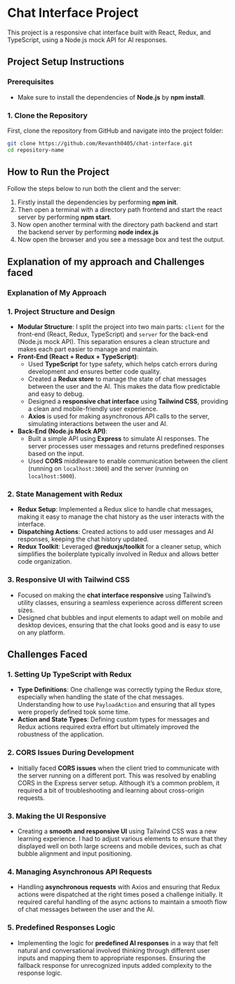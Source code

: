 # Chat Interface Project

This project is a responsive chat interface built with React, Redux, and TypeScript, using a Node.js mock API for AI responses.

## Project Setup Instructions

### Prerequisites
- Make sure to install the dependencies of **Node.js** by **npm install**.

### 1. Clone the Repository
   First, clone the repository from GitHub and navigate into the project folder:
   ```bash
   git clone https://github.com/Revanth0405/chat-interface.git
   cd repository-name
  ```
## How to Run the Project

Follow the steps below to run both the client and the server:
1. Firstly install the dependencies by performing **npm init**.
2. Then open a terminal with a directory path frontend and start the react server by performing **npm start**.
3. Now open another terminal with the directory path backend and start the backend server by performing **node index.js**
4. Now open the browser and you see a message box and test the output.

## Explanation of my approach and Challenges faced

### Explanation of My Approach

### 1. Project Structure and Design
   - **Modular Structure**: I split the project into two main parts: `client` for the front-end (React, Redux, TypeScript) and `server` for the back-end (Node.js mock API). This separation ensures a clean structure and makes each part easier to manage and maintain.
   - **Front-End (React + Redux + TypeScript)**: 
     - Used **TypeScript** for type safety, which helps catch errors during development and ensures better code quality.
     - Created a **Redux store** to manage the state of chat messages between the user and the AI. This makes the data flow predictable and easy to debug.
     - Designed a **responsive chat interface** using **Tailwind CSS**, providing a clean and mobile-friendly user experience.
     - **Axios** is used for making asynchronous API calls to the server, simulating interactions between the user and AI.
   - **Back-End (Node.js Mock API)**: 
     - Built a simple API using **Express** to simulate AI responses. The server processes user messages and returns predefined responses based on the input.
     - Used **CORS** middleware to enable communication between the client (running on `localhost:3000`) and the server (running on `localhost:5000`).

### 2. State Management with Redux
   - **Redux Setup**: Implemented a Redux slice to handle chat messages, making it easy to manage the chat history as the user interacts with the interface.
   - **Dispatching Actions**: Created actions to add user messages and AI responses, keeping the chat history updated.
   - **Redux Toolkit**: Leveraged **@reduxjs/toolkit** for a cleaner setup, which simplifies the boilerplate typically involved in Redux and allows better code organization.

### 3. Responsive UI with Tailwind CSS
   - Focused on making the **chat interface responsive** using Tailwind’s utility classes, ensuring a seamless experience across different screen sizes.
   - Designed chat bubbles and input elements to adapt well on mobile and desktop devices, ensuring that the chat looks good and is easy to use on any platform.

## Challenges Faced

### 1. Setting Up TypeScript with Redux
   - **Type Definitions**: One challenge was correctly typing the Redux store, especially when handling the state of the chat messages. Understanding how to use `PayloadAction` and ensuring that all types were properly defined took some time.
   - **Action and State Types**: Defining custom types for messages and Redux actions required extra effort but ultimately improved the robustness of the application.

### 2. CORS Issues During Development
   - Initially faced **CORS issues** when the client tried to communicate with the server running on a different port. This was resolved by enabling CORS in the Express server setup. Although it’s a common problem, it required a bit of troubleshooting and learning about cross-origin requests.

### 3. Making the UI Responsive
   - Creating a **smooth and responsive UI** using Tailwind CSS was a new learning experience. I had to adjust various elements to ensure that they displayed well on both large screens and mobile devices, such as chat bubble alignment and input positioning.

### 4. Managing Asynchronous API Requests
   - Handling **asynchronous requests** with Axios and ensuring that Redux actions were dispatched at the right times posed a challenge initially. It required careful handling of the async actions to maintain a smooth flow of chat messages between the user and the AI.

### 5. Predefined Responses Logic
   - Implementing the logic for **predefined AI responses** in a way that felt natural and conversational involved thinking through different user inputs and mapping them to appropriate responses. Ensuring the fallback response for unrecognized inputs added complexity to the response logic.
